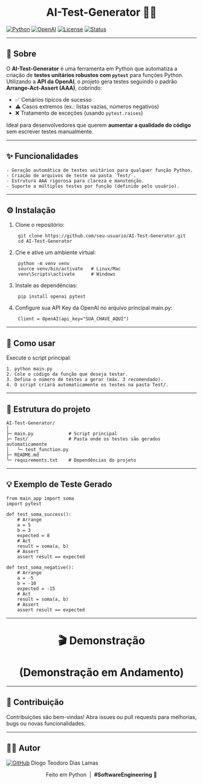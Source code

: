 <h1 align="center">  AI-Test-Generator 🧪🤖 </h1>

<p align="center">
    
[![Python](https://img.shields.io/badge/Python-3.11-blue?logo=python&logoColor=white)](https://www.python.org/)
[![OpenAI](https://img.shields.io/badge/OpenAI-API-red?logo=openai&logoColor=white)](https://platform.openai.com/)
[![License](https://img.shields.io/badge/License-MIT-green)](LICENSE)
[![Status](https://img.shields.io/badge/Status-In%20Development-yellow)](#)

</p>

---

## 🚀 Sobre

O **AI-Test-Generator** é uma ferramenta em Python que automatiza a criação de **testes unitários robustos com `pytest`** para funções Python.  
Utilizando a **API da OpenAI**, o projeto gera testes seguindo o padrão **Arrange-Act-Assert (AAA)**, cobrindo:

- ✅ Cenários típicos de sucesso  
- ⚠️ Casos extremos (ex.: listas vazias, números negativos)  
- ❌ Tratamento de exceções (usando `pytest.raises`)  

Ideal para desenvolvedores que querem **aumentar a qualidade do código** sem escrever testes manualmente.

---

## ✨ Funcionalidades

    - Geração automática de testes unitários para qualquer função Python.  
    - Criação de arquivos de teste na pasta `Test/`.  
    - Estrutura AAA rigorosa para clareza e manutenção.  
    - Suporte a múltiplos testes por função (definido pelo usuário).  

---

## ⚙️ Instalação

1. Clone o repositório:

        git clone https://github.com/seu-usuario/AI-Test-Generator.git
        cd AI-Test-Generator

2. Crie e ative um ambiente virtual:

        python -m venv venv
        source venv/bin/activate   # Linux/Mac
        venv\Scripts\activate      # Windows

3. Instale as dependências:

        pip install openai pytest

4. Configure sua API Key da OpenAI no arquivo principal main.py:

        Client = OpenAI(api_key="SUA_CHAVE_AQUI")

---

## 🏃 Como usar

Execute o script principal:

    1. python main.py
    2. Cole o código da função que deseja testar.
    3. Defina o número de testes a gerar (máx. 3 recomendado).
    4. O script criará automaticamente os testes na pasta Test/.

---

## 📂 Estrutura do projeto

    AI-Test-Generator/
    │
    ├─ main.py             # Script principal
    ├─ Test/               # Pasta onde os testes são gerados automaticamente
    │   └─ test_function.py
    ├─ README.md
    └─ requirements.txt    # Dependências do projeto

---

## 💡 Exemplo de Teste Gerado

    from main_app import soma
    import pytest
    
    def test_soma_success():
        # Arrange
        a = 5
        b = 3
        expected = 8
        # Act
        result = soma(a, b)
        # Assert
        assert result == expected
    
    def test_soma_negative():
        # Arrange
        a = -5
        b = -10
        expected = -15
        # Act
        result = soma(a, b)
        # Assert
        assert result == expected

---

<h1 align="center">🎬 Demonstração </h1>

<h1 align="center">(Demonstração em Andamento)</h1>

---

## 🤝 Contribuição
Contribuições são bem-vindas! Abra issues ou pull requests para melhorias, bugs ou novas funcionalidades.

---

## 👨‍💻 Autor

[![GitHub](https://img.shields.io/badge/GitHub-181717?style=for-the-badge&logo=github&logoColor=white)](https://github.com/TheTekig) Diogo Teodoro Dias Lamas

<p align="center"> Feito em Python &nbsp;|&nbsp; <b>#SoftwareEngineering</b> 🧠 </p> 

